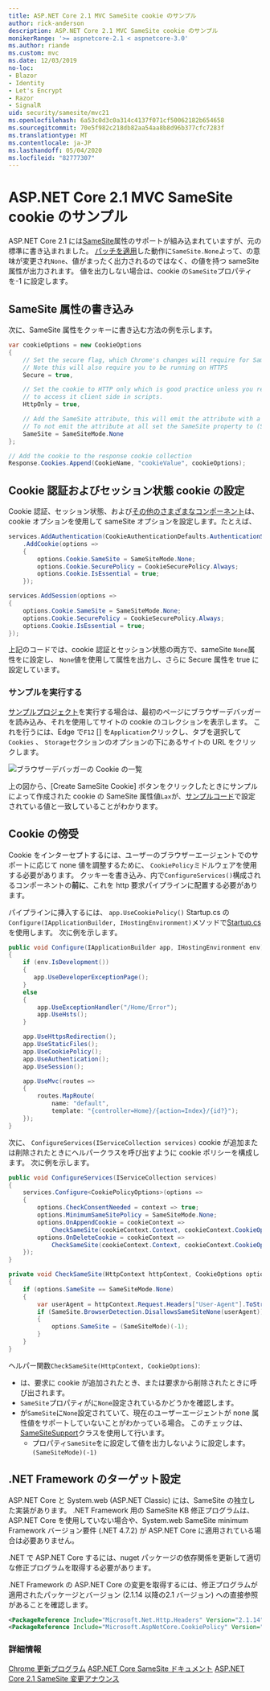 ```yaml
---
title: ASP.NET Core 2.1 MVC SameSite cookie のサンプル
author: rick-anderson
description: ASP.NET Core 2.1 MVC SameSite cookie のサンプル
monikerRange: '>= aspnetcore-2.1 < aspnetcore-3.0'
ms.author: riande
ms.custom: mvc
ms.date: 12/03/2019
no-loc:
- Blazor
- Identity
- Let's Encrypt
- Razor
- SignalR
uid: security/samesite/mvc21
ms.openlocfilehash: 6a53c0d3c0a314c4137f071cf50062182b654658
ms.sourcegitcommit: 70e5f982c218db82aa54aa8b8d96b377cfc7283f
ms.translationtype: MT
ms.contentlocale: ja-JP
ms.lasthandoff: 05/04/2020
ms.locfileid: "82777307"
---
```

# <a name="aspnet-core-21-mvc-samesite-cookie-sample"></a>ASP.NET Core 2.1 MVC SameSite cookie のサンプル

ASP.NET Core 2.1 には[SameSite](https://www.owasp.org/index.php/SameSite)属性のサポートが組み込まれていますが、元の標準に書き込まれました。 [パッチを適用](https://github.com/dotnet/aspnetcore/issues/8212)した動作に`SameSite.None`よって、の意味が変更され`None`、値がまったく出力されるのではなく、の値を持つ sameSite 属性が出力されます。 値を出力しない場合は、cookie の`SameSite`プロパティを-1 に設定します。

## <a name="writing-the-samesite-attribute"></a><a name="sampleCode"></a>SameSite 属性の書き込み

次に、SameSite 属性をクッキーに書き込む方法の例を示します。

```c#
var cookieOptions = new CookieOptions
{
    // Set the secure flag, which Chrome's changes will require for SameSite none.
    // Note this will also require you to be running on HTTPS
    Secure = true,

    // Set the cookie to HTTP only which is good practice unless you really do need
    // to access it client side in scripts.
    HttpOnly = true,

    // Add the SameSite attribute, this will emit the attribute with a value of none.
    // To not emit the attribute at all set the SameSite property to (SameSiteMode)(-1).
    SameSite = SameSiteMode.None
};

// Add the cookie to the response cookie collection
Response.Cookies.Append(CookieName, "cookieValue", cookieOptions);
```

## <a name="setting-cookie-authentication-and-session-state-cookies"></a>Cookie 認証およびセッション状態 cookie の設定

Cookie 認証、セッション状態、および[その他のさまざまなコンポーネント](https://docs.microsoft.com/aspnet/core/security/samesite?view=aspnetcore-2.1)は、cookie オプションを使用して sameSite オプションを設定します。たとえば、

```c#
services.AddAuthentication(CookieAuthenticationDefaults.AuthenticationScheme)
    .AddCookie(options =>
    {
        options.Cookie.SameSite = SameSiteMode.None;
        options.Cookie.SecurePolicy = CookieSecurePolicy.Always;
        options.Cookie.IsEssential = true;
    });

services.AddSession(options =>
{
    options.Cookie.SameSite = SameSiteMode.None;
    options.Cookie.SecurePolicy = CookieSecurePolicy.Always;
    options.Cookie.IsEssential = true;
});
```

上記のコードでは、cookie 認証とセッション状態の両方で、sameSite `None`属性をに設定し、 `None`値を使用して属性を出力し、さらに Secure 属性を true に設定しています。

### <a name="run-the-sample"></a>サンプルを実行する

[サンプルプロジェクト](https://github.com/blowdart/AspNetSameSiteSamples/tree/master/AspNetCore21MVC)を実行する場合は、最初のページにブラウザーデバッガーを読み込み、それを使用してサイトの cookie のコレクションを表示します。 これを行うには、Edge で`F12` [] を`Application`クリックし、タブを選択して`Cookies` 、 `Storage`セクションのオプションの下にあるサイトの URL をクリックします。

![ブラウザーデバッガーの Cookie の一覧](BrowserDebugger.png)

上の図から、[Create SameSite Cookie] ボタンをクリックしたときにサンプルによって作成された cookie の SameSite 属性値`Lax`が、[サンプルコード](#sampleCode)で設定されている値と一致していることがわかります。

## <a name="intercepting-cookies"></a><a name="interception"></a>Cookie の傍受

Cookie をインターセプトするには、ユーザーのブラウザーエージェントでのサポートに応じて none 値を調整するために、 `CookiePolicy`ミドルウェアを使用する必要があります。 クッキーを書き込み、内で`ConfigureServices()`構成されるコンポーネントの**前に**、これを http 要求パイプラインに配置する必要があります。

パイプラインに挿入するには、 `app.UseCookiePolicy()` Startup.cs の`Configure(IApplicationBuilder, IHostingEnvironment)`メソッドで[Startup.cs](https://github.com/blowdart/AspNetSameSiteSamples/blob/master/AspNetCore21MVC/Startup.cs)を使用します。 次に例を示します。

```c#
public void Configure(IApplicationBuilder app, IHostingEnvironment env)
{
    if (env.IsDevelopment())
    {
       app.UseDeveloperExceptionPage();
    }
    else
    {
        app.UseExceptionHandler("/Home/Error");
        app.UseHsts();
    }

    app.UseHttpsRedirection();
    app.UseStaticFiles();
    app.UseCookiePolicy();
    app.UseAuthentication();
    app.UseSession();

    app.UseMvc(routes =>
    {
        routes.MapRoute(
            name: "default",
            template: "{controller=Home}/{action=Index}/{id?}");
    });
}
```

次に、 `ConfigureServices(IServiceCollection services)` cookie が追加または削除されたときにヘルパークラスを呼び出すように cookie ポリシーを構成します。 次に例を示します。

```c#
public void ConfigureServices(IServiceCollection services)
{
    services.Configure<CookiePolicyOptions>(options =>
    {
        options.CheckConsentNeeded = context => true;
        options.MinimumSameSitePolicy = SameSiteMode.None;
        options.OnAppendCookie = cookieContext =>
            CheckSameSite(cookieContext.Context, cookieContext.CookieOptions);
        options.OnDeleteCookie = cookieContext =>
            CheckSameSite(cookieContext.Context, cookieContext.CookieOptions);
    });
}

private void CheckSameSite(HttpContext httpContext, CookieOptions options)
{
    if (options.SameSite == SameSiteMode.None)
    {
        var userAgent = httpContext.Request.Headers["User-Agent"].ToString();
        if (SameSite.BrowserDetection.DisallowsSameSiteNone(userAgent))
        {
            options.SameSite = (SameSiteMode)(-1);
        }
    }
}
```

ヘルパー関数`CheckSameSite(HttpContext, CookieOptions)`:

* は、要求に cookie が追加されたとき、または要求から削除されたときに呼び出されます。
* `SameSite`プロパティがに`None`設定されているかどうかを確認します。
* が`SameSite`に`None`設定されていて、現在のユーザーエージェントが none 属性値をサポートしていないことがわかっている場合。 このチェックは、 [SameSiteSupport](https://github.com/dotnet/AspNetCore.Docs/tree/master/aspnetcore/security/samesite/sample/snippets/SameSiteSupport.cs)クラスを使用して行います。
  * プロパティ`SameSite`をに設定して値を出力しないように設定します。`(SameSiteMode)(-1)`

## <a name="targeting-net-framework"></a>.NET Framework のターゲット設定

ASP.NET Core と System.web (ASP.NET Classic) には、SameSite の独立した実装があります。 .NET Framework 用の SameSite KB 修正プログラムは、ASP.NET Core を使用していない場合や、System.web SameSite minimum Framework バージョン要件 (.NET 4.7.2) が ASP.NET Core に適用されている場合は必要ありません。

.NET で ASP.NET Core するには、nuget パッケージの依存関係を更新して適切な修正プログラムを取得する必要があります。

.NET Framework の ASP.NET Core の変更を取得するには、修正プログラムが適用されたパッケージとバージョン (2.1.14 以降の2.1 バージョン) への直接参照があることを確認します。

```xml
<PackageReference Include="Microsoft.Net.Http.Headers" Version="2.1.14" />
<PackageReference Include="Microsoft.AspNetCore.CookiePolicy" Version="2.1.14" />
```

### <a name="more-information"></a>詳細情報
 
[Chrome 更新プログラム](https://www.chromium.org/updates/same-site)
[ASP.NET Core SameSite ドキュメント](https://docs.microsoft.com/aspnet/core/security/samesite?view=aspnetcore-2.1)
[ASP.NET Core 2.1 SameSite 変更アナウンス](https://github.com/dotnet/aspnetcore/issues/8212)